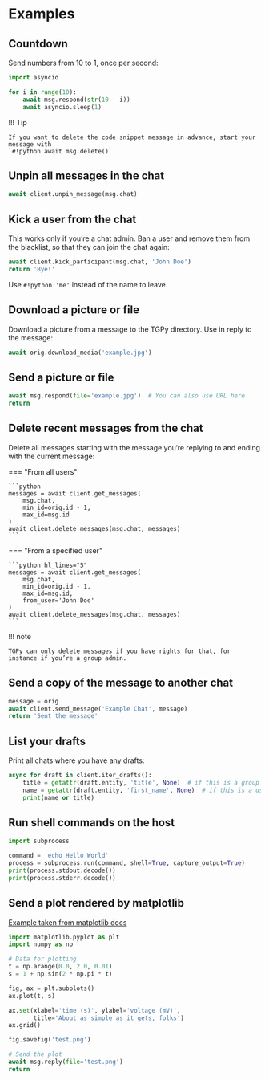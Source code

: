 # Examples

## Countdown

Send numbers from 10 to 1, once per second:

```python
import asyncio

for i in range(10):
    await msg.respond(str(10 - i))
    await asyncio.sleep(1)
```

!!! Tip

    If you want to delete the code snippet message in advance, start your message with 
    `#!python await msg.delete()`


## Unpin all messages in the chat

```python
await client.unpin_message(msg.chat)
```

## Kick a user from the chat

This works only if you’re a chat admin. Ban a user and remove them from the blacklist, so that they can join the chat
again:

```python
await client.kick_participant(msg.chat, 'John Doe')
return 'Bye!'
```

Use `#!python 'me'` instead of the name to leave.

## Download a picture or file

Download a picture from a message to the TGPy directory. Use in reply to the message:

```python
await orig.download_media('example.jpg')
```

## Send a picture or file

```python
await msg.respond(file='example.jpg')  # You can also use URL here
return
```

## Delete recent messages from the chat

Delete all messages starting with the message you‘re replying to and ending with the current message:

=== "From all users"
    
    ```python
    messages = await client.get_messages(
        msg.chat,
        min_id=orig.id - 1,
        max_id=msg.id
    )
    await client.delete_messages(msg.chat, messages)
    ```

=== "From a specified user"

    ```python hl_lines="5"
    messages = await client.get_messages(
        msg.chat,
        min_id=orig.id - 1,
        max_id=msg.id,
        from_user='John Doe'
    )
    await client.delete_messages(msg.chat, messages)
    ```

!!! note

    TGPy can only delete messages if you have rights for that, for instance if you’re a group admin.

## Send a copy of the message to another chat

```python
message = orig
await client.send_message('Example Chat', message)
return 'Sent the message'
```

## List your drafts

Print all chats where you have any drafts:

```python
async for draft in client.iter_drafts():
    title = getattr(draft.entity, 'title', None)  # if this is a group or a channel
    name = getattr(draft.entity, 'first_name', None)  # if this is a user
    print(name or title)
```

## Run shell commands on the host

```python
import subprocess

command = 'echo Hello World'
process = subprocess.run(command, shell=True, capture_output=True)
print(process.stdout.decode())
print(process.stderr.decode())
```

## Send a plot rendered by matplotlib

[Example taken from matplotlib docs](https://matplotlib.org/stable/gallery/lines_bars_and_markers/simple_plot.html)

```python
import matplotlib.pyplot as plt
import numpy as np

# Data for plotting
t = np.arange(0.0, 2.0, 0.01)
s = 1 + np.sin(2 * np.pi * t)

fig, ax = plt.subplots()
ax.plot(t, s)

ax.set(xlabel='time (s)', ylabel='voltage (mV)',
       title='About as simple as it gets, folks')
ax.grid()

fig.savefig('test.png')

# Send the plot
await msg.reply(file='test.png')
return 
```
